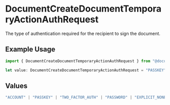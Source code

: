 # DocumentCreateDocumentTemporaryActionAuthRequest

The type of authentication required for the recipient to sign the document.

## Example Usage

```typescript
import { DocumentCreateDocumentTemporaryActionAuthRequest } from "@documenso/sdk-typescript/models/operations";

let value: DocumentCreateDocumentTemporaryActionAuthRequest = "PASSKEY";
```

## Values

```typescript
"ACCOUNT" | "PASSKEY" | "TWO_FACTOR_AUTH" | "PASSWORD" | "EXPLICIT_NONE"
```